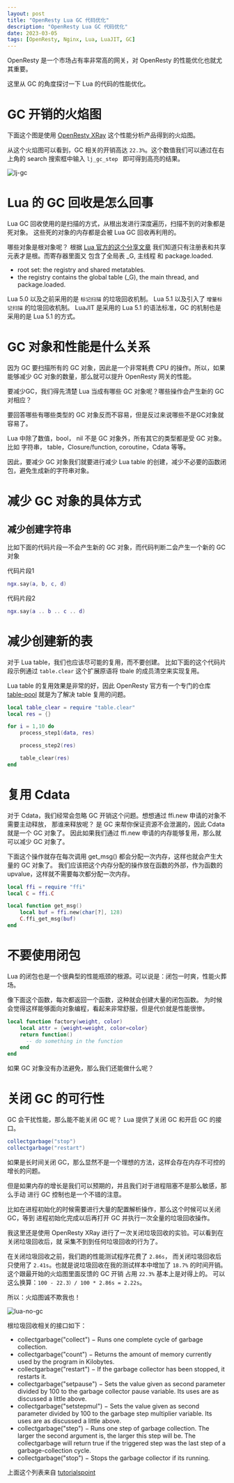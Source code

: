 ```yaml
---
layout: post
title: "OpenResty Lua GC 代码优化"
description: "OpenResty Lua GC 代码优化"
date: 2023-03-05
tags: [OpenResty, Nginx, Lua, LuaJIT, GC]
---
```


OpenResty 是一个市场占有率非常高的网关，对 OpenResty 的性能优化也就尤其重要。

这里从 GC 的角度探讨一下 Lua 的代码的性能优化。

# GC 开销的火焰图

下面这个图是使用 [OpenResty XRay](https://xray.openresty.com) 这个性能分析产品得到的火焰图。

从这个火焰图可以看到，GC 相关的开销高达 `22.3%`。这个数值我们可以通过在右上角的 search 搜索框中输入 `lj_gc_step ` 即可得到高亮的结果。

![lj-gc](../img/openersty-lua-code-optimization/lua-gc.svg)

# Lua 的 GC 回收是怎么回事

Lua GC 回收使用的是扫描的方式，从根出发进行深度遍历，扫描不到的对象都是死对象。
这些死的对象的内存都是会被 Lua GC 回收再利用的。

哪些对象是根对象呢？ 根据 [Lua 官方的这个分享文章](https://www.lua.org/wshop18/Ierusalimschy.pdf) 我们知道只有注册表和共享元表才是根。而寄存器里面又
包含了全局表 _G, 主线程 和 package.loaded.

- root set: the registry and shared metatables.
- the registry contains the global table (_G), the main
thread, and package.loaded.

Lua 5.0 以及之前采用的是 `标记扫描` 的垃圾回收机制。
Lua 5.1 以及引入了 `增量标记扫描` 的垃圾回收机制。
LuaJIT 是采用的 Lua 5.1 的语法标准，GC 的机制也是采用的是 Lua 5.1 的方式。

# GC 对象和性能是什么关系

因为 GC 要扫描所有的 GC 对象，因此是一个非常耗费 CPU 的操作。所以，如果能够减少 GC 对象的数量，那么就可以提升 OpenResty 网关的性能。

要减少GC，我们得先清楚 Lua 当成有哪些 GC 对象呢？哪些操作会产生新的 GC 对相应？

要回答哪些有哪些类型的 GC 对象反而不容易，但是反过来说哪些不是GC对象就容易了。

Lua 中除了数值，bool， nil 不是 GC 对象外，所有其它的类型都是受 GC 对象。
比如 字符串， table，Closure/function, coroutine，Cdata 等等。

因此，要减少 GC 对象我们就要进行减少 Lua table 的创建，减少不必要的函数闭包，避免生成新的字符串对象。

# 减少 GC 对象的具体方式

## 减少创建字符串

比如下面的代码片段一不会产生新的 GC 对象，而代码判断二会产生一个新的 GC 对象

代码片段1

```lua
ngx.say(a, b, c, d)
```

代码片段2

```lua
ngx.say(a .. b .. c .. d)
```

# 减少创建新的表

对于 Lua table，我们也应该尽可能的复用，而不要创建。
比如下面的这个代码片段示例通过 `table.clear` 这个扩展原语将 tbale 的成员清空来实现复用。

Lua table 的复用效果是非常的好，因此 OpenResty 官方有一个专门的仓库 [table-pool](https://github.com/openresty/lua-tablepool) 就是为了解决 table 复用的问题。

```lua
local table_clear = require "table.clear"
local res = {}

for i = 1,10 do
    process_step1(data, res)

    process_step2(res)

    table_clear(res)
end
```

# 复用 Cdata

对于 Cdata，我们经常会忽略 GC 开销这个问题。想想通过 ffi.new 申请的对象不需要主动释放，
那谁来释放呢？ 是 GC 来帮你保证资源不会泄漏的，因此 Cdata 就是一个 GC 对象了。
因此如果我们通过 ffi.new 申请的内存能够复用，那么就可以减少 GC 对象了。

下面这个操作就存在每次调用 get_msg() 都会分配一次内存，这样也就会产生大量的 GC 对象了。
我们应该把这个内存分配的操作放在函数的外部，作为函数的upvalue，这样就不需要每次都分配一次内存。

```lua
local ffi = require "ffi"
local C = ffi.C

local function get_msg()
    local buf = ffi.new(char[?], 128)
    C.ffi_get_msg(buf)
end
```

# 不要使用闭包

Lua 的闭包也是一个很典型的性能瓶颈的根源。可以说是：闭包一时爽，性能火葬场。

像下面这个函数，每次都返回一个函数，这种就会创建大量的闭包函数。
为时候会觉得这样能够面向对象编程，看起来非常舒服，但是代价就是性能很惨。

```lua
local function factory(weight, color)
    local attr = {weight=weight, color=color}
    return function()
      -- do something in the function
    end
end
```

如果 GC 对象没有办法避免，那么我们还能做什么呢？

# 关闭 GC 的可行性

GC 会干扰性能，那么能不能关闭 GC 呢？ Lua 提供了关闭 GC 和开启 GC 的接口。

```lua
collectgarbage("stop")
collectgarbage("restart")
```

如果是长时间关闭 GC，那么显然不是一个理想的方法，这样会存在内存不可控的增长的问题。

但是如果内存的增长是我们可以预期的，并且我们对于进程阻塞不是那么敏感，那么手动
进行 GC 控制也是一个不错的注意。

比如在进程初始化的时候需要进行大量的配置解析操作，那么这个时候可以关闭 GC，等到
进程初始化完成以后再打开 GC 并执行一次全量的垃圾回收操作。

我这里还是使用 OpenResty XRay 进行了一次关闭垃圾回收的实验。可以看到在关闭垃圾回收后，就
采集不到到任何垃圾回收的行为了。

在关闭垃圾回收之前，我们跑的性能测试程序花费了 `2.86s`， 而关闭垃圾回收后只使用了 `2.41s`。也就是说垃圾回收在我的测试样本中增加了 `18.7%` 的时间开销。这个跟最开始的火焰图里面反馈的 GC 开销 占用 `22.3%` 基本上是对得上的。 可以这么换算：`100 - 22.3）/ 100 * 2.86s = 2.22s`。

所以：火焰图诚不欺我也！


![lua-no-gc](../img/openersty-lua-code-optimization/lua-no-gc.svg)



根垃圾回收相关的接口如下：

  - collectgarbage("collect") − Runs one complete cycle of garbage collection.
  - collectgarbage("count") − Returns the amount of memory currently used by the program in Kilobytes.
  - collectgarbage("restart") − If the garbage collector has been stopped, it restarts it.
  - collectgarbage("setpause") − Sets the value given as second parameter divided by 100 to the garbage collector pause variable. Its uses are as discussed a little above.
  - collectgarbage("setstepmul") − Sets the value given as second parameter divided by 100 to the garbage step multiplier variable. Its uses are as discussed a little above.
  - collectgarbage("step") − Runs one step of garbage collection. The larger the second argument is, the larger this step will be. The collectgarbage will return true if the triggered step was the last step of a garbage-collection cycle.
  - collectgarbage("stop") − Stops the garbage collector if its running.

上面这个列表来自 [tutorialspoint](https://www.tutorialspoint.com/lua/lua_garbage_collection.htm)

